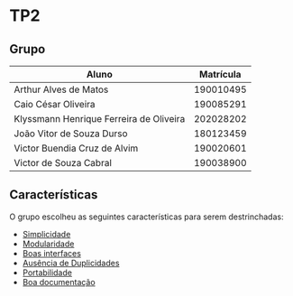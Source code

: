 # TP2

## Grupo

| Aluno                              | Matrícula  |
| ---------------------------------- | ---------- |
| Arthur Alves de Matos              | 190010495  |
| Caio César Oliveira                | 190085291  |
| Klyssmann Henrique Ferreira de Oliveira | 202028202  |
| João Vitor de Souza Durso          | 180123459  |
| Victor Buendia Cruz de Alvim       | 190020601  |
| Victor de Souza Cabral             | 190038900  |

## Características

O grupo escolheu as seguintes características para serem destrinchadas:

- [Simplicidade](https://github.com/Victor-Buendia/tp2/blob/main/Caracteristicas/Simplicidade.md)
- [Modularidade](https://github.com/Victor-Buendia/tp2/blob/main/Caracteristicas/Modularidade.md)
- [Boas interfaces](https://github.com/Victor-Buendia/tp2/blob/main/Caracteristicas/Boas_Interfaces.md)
- [Ausência de Duplicidades](https://github.com/Victor-Buendia/tp2/blob/main/Caracteristicas/Ausencia_de_Duplicidades.md)
- [Portabilidade](https://github.com/Victor-Buendia/tp2/blob/main/Caracteristicas/Portabilidade.md)
- [Boa documentação](https://github.com/Victor-Buendia/tp2/blob/main/Caracteristicas/Boa_Documentacao.md)

